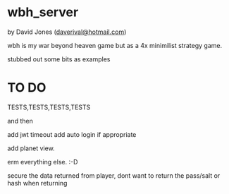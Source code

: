 wbh_server
=================

by David Jones (daverival@hotmail.com)

wbh is my war beyond heaven game but as a 4x minimilist strategy game.

stubbed out some bits as examples

TO DO
=======================

TESTS,TESTS,TESTS,TESTS

and then

add jwt timeout
add auto login if appropriate

add planet view.

erm everything else. :-D

secure the data returned from player, dont want to return the pass/salt or hash when returning
